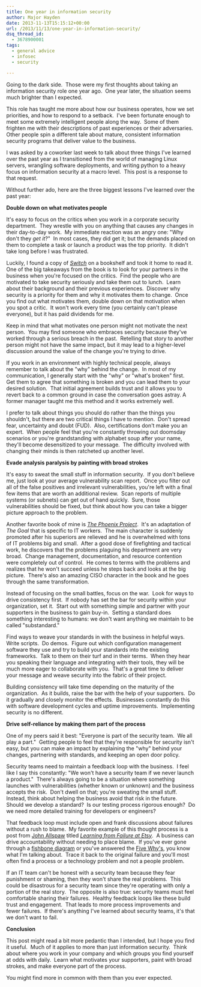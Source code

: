 ```yaml
---
title: One year in information security
author: Major Hayden
date: 2013-11-13T15:15:12+00:00
url: /2013/11/13/one-year-in-information-security/
dsq_thread_id:
  - 3678900001
tags:
  - general advice
  - infosec
  - security

---
```

Going to the dark side.  Those were my first thoughts about taking an information security role one year ago.  One year later, the situation seems much brighter than I expected.

This role has taught me more about how our business operates, how we set priorities, and how to respond to a setback.  I've been fortunate enough to meet some extremely intelligent people along the way.  Some of them frighten me with their descriptions of past experiences or their adversaries.  Other people spin a different tale about mature, consistent information security programs that deliver value to the business.

I was asked by a coworker last week to talk about three things I've learned over the past year as I transitioned from the world of managing Linux servers, wrangling software deployments, and writing python to a heavy focus on information security at a macro level.  This post is a response to that request.

Without further ado, here are the three biggest lessons I've learned over the past year:

**Double down on what motivates people**

It's easy to focus on the critics when you work in a corporate security department.  They wrestle with you on anything that causes any changes in their day-to-day work.  My immediate reaction was an angry one: "Why don't they _get it_?"  In most cases, they did get it; but the demands placed on them to complete a task or launch a product was the top priority.  It didn't take long before I was frustrated.

Luckily, I found a copy of [_Switch_][1] on a bookshelf and took it home to read it.  One of the big takeaways from the book is to look for your partners in the business when you're focused on the critics.  Find the people who are motivated to take security seriously and take them out to lunch.  Learn about their background and their previous experiences.  Discover why security is a priority for them and why it motivates them to change.  Once you find out what motivates them, double down on that motivation when you spot a critic.  It won't work every time (you certainly can't please everyone), but it has paid dividends for me.

Keep in mind that what motivates one person might not motivate the next person.  You may find someone who embraces security because they've worked through a serious breach in the past.  Retelling that story to another person might not have the same impact, but it may lead to a higher-level discussion around the value of the change you're trying to drive.

If you work in an environment with highly technical people, always remember to talk about the "why" behind the change.  In most of my communication, I generally start with the "why" or "what's broken" first.  Get them to agree that something is broken and you can lead them to your desired solution.  That initial agreement builds trust and it allows you to revert back to a common ground in case the conversation goes astray. A former manager taught me this method and it works extremely well.

I prefer to talk about things you should do rather than the things you shouldn't, but there are two critical things I have to mention.  Don't spread fear, uncertainty and doubt (FUD).  Also, certifications don't make you an expert.  When people feel that you're constantly throwing out doomsday scenarios or you're grandstanding with alphabet soup after your name, they'll become desensitized to your message.  The difficulty involved with changing their minds is then ratcheted up another level.

**Evade analysis paralysis by painting with broad strokes**

It's easy to sweat the small stuff in information security.  If you don't believe me, just look at your average vulnerability scan report.  Once you filter out all of the false positives and irrelevant vulnerabilities, you're left with a final few items that are worth an additional review.  Scan reports of multiple systems (or subnets) can get out of hand quickly.  Sure, those vulnerabilities should be fixed, but think about how you can take a bigger picture approach to the problem.

Another favorite book of mine is [_The Phoenix Project_][2].  It's an adaptation of _The Goal_ that is specific to IT workers.  The main character is suddenly promoted after his superiors are relieved and he is overwhelmed with tons of IT problems big and small.  After a good dose of firefighting and tactical work, he discovers that the problems plaguing his department are very broad.  Change management, documentation, and resource contention were completely out of control.  He comes to terms with the problems and realizes that he won't succeed unless he steps back and looks at the big picture.  There's also an amazing CISO character in the book and he goes through the same transformation.

Instead of focusing on the small battles, focus on the war.  Look for ways to drive consistency first.  If nobody has set the bar for security within your organization, set it.  Start out with something simple and partner with your supporters in the business to gain buy-in.  Setting a standard does something interesting to humans: we don't want anything we maintain to be called "substandard."

Find ways to weave your standards in with the business in helpful ways.  Write scripts.  Do demos.  Figure out which configuration management software they use and try to build your standards into the existing frameworks.  Talk to them on their turf and in their terms.  When they hear you speaking their language and integrating with their tools, they will be much more eager to collaborate with you.  That's a great time to deliver your message and weave security into the fabric of their project.

Building consistency will take time depending on the maturity of the organization.  As it builds, raise the bar with the help of your supporters.  Do it gradually and closely monitor the effects.  Businesses constantly do this with software development cycles and uptime improvements.  Implementing security is no different.

**Drive self-reliance by making them part of the process**

One of my peers said it best: "Everyone is part of the security team.  We all play a part."  Getting people to feel that they're responsible for security isn't easy, but you can make an impact by explaining the "why" behind your changes, partnering with standards, and keeping an open door policy.

Security teams need to maintain a feedback loop with the business.  I feel like I say this constantly: "We won't have a security team if we never launch a product."  There's always going to be a situation where something launches with vulnerabilities (whether known or unknown) and the business accepts the risk.  Don't dwell on that; you're sweating the small stuff.  Instead, think about helping the business avoid that risk in the future.  Should we develop a standard?  Is our testing process rigorous enough?  Do we need more detailed training for developers or engineers?

That feedback loop must include open and frank discussions about failures without a rush to blame.  My favorite example of this thought process is a post from [John Allspaw][3] titled [_Learning from Failure at Etsy_][4].  A business can drive accountability without needing to place blame.  If you've ever gone through a [fishbone diagram][5] or you've answered the [Five Why's][6], you know what I'm talking about.  Trace it back to the original failure and you'll most often find a process or a technology problem and not a people problem.

If an IT team can't be honest with a security team because they fear punishment or shaming, then they won't share the real problems.  This could be disastrous for a security team since they're operating with only a portion of the real story.  The opposite is also true: security teams must feel comfortable sharing their failures.  Healthy feedback loops like these build trust and engagement.  That leads to more process improvements and fewer failures.  If there's anything I've learned about security teams, it's that we don't want to fail.

**Conclusion**

This post might read a bit more pedantic than I intended, but I hope you find it useful.  Much of it applies to more than just information security.  Think about where you work in your company and which groups you find yourself at odds with daily.  Learn what motivates your supporters, paint with broad strokes, and make everyone part of the process.

You might find more in common with them than you ever expected.

 [1]: http://heathbrothers.com/books/switch/
 [2]: http://itrevolution.com/books/phoenix-project-devops-book/
 [3]: https://twitter.com/allspaw
 [4]: http://www.kitchensoap.com/2013/09/30/learning-from-failure-at-etsy/
 [5]: http://en.wikipedia.org/wiki/Ishikawa_diagram
 [6]: http://en.wikipedia.org/wiki/5_Whys
